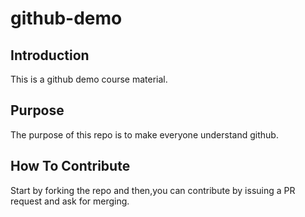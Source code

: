 # github-demo

## Introduction

This is a github demo course material.

## Purpose

The purpose of this repo is to make everyone understand github.

## How To Contribute

Start by forking the repo and then,you can contribute by issuing a PR request and ask for merging.